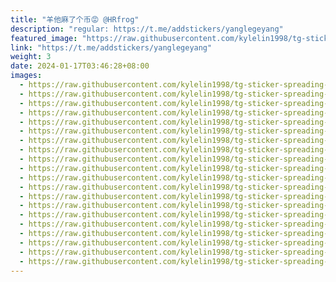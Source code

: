 ```yaml
---
title: "羊他麻了个币😡 @HRfrog"
description: "regular: https://t.me/addstickers/yanglegeyang"
featured_image: "https://raw.githubusercontent.com/kylelin1998/tg-sticker-spreading-worldwide-images/main/img/7bdcaf4b-054f-4583-b9d0-c233e447105b.jpg"
link: "https://t.me/addstickers/yanglegeyang"
weight: 3
date: 2024-01-17T03:46:28+08:00
images:
  - https://raw.githubusercontent.com/kylelin1998/tg-sticker-spreading-worldwide-images/main/img/7bdcaf4b-054f-4583-b9d0-c233e447105b.jpg
  - https://raw.githubusercontent.com/kylelin1998/tg-sticker-spreading-worldwide-images/main/img/18e6d333-dec1-4da1-a272-48dd17369b0d.jpg
  - https://raw.githubusercontent.com/kylelin1998/tg-sticker-spreading-worldwide-images/main/img/5116052e-3402-4f5b-b963-b34668c37656.jpg
  - https://raw.githubusercontent.com/kylelin1998/tg-sticker-spreading-worldwide-images/main/img/dd94194e-fc04-4336-b648-992cf96944e2.jpg
  - https://raw.githubusercontent.com/kylelin1998/tg-sticker-spreading-worldwide-images/main/img/5ca927a6-4c9b-4802-bcb0-5f7ffefcf06d.jpg
  - https://raw.githubusercontent.com/kylelin1998/tg-sticker-spreading-worldwide-images/main/img/017b1b46-ad33-4fc1-8912-20b1bf33c912.jpg
  - https://raw.githubusercontent.com/kylelin1998/tg-sticker-spreading-worldwide-images/main/img/a5bb6c72-51b1-4f64-ad3c-540249da14c2.jpg
  - https://raw.githubusercontent.com/kylelin1998/tg-sticker-spreading-worldwide-images/main/img/5c389648-c1e1-474c-82e9-acc73204703d.jpg
  - https://raw.githubusercontent.com/kylelin1998/tg-sticker-spreading-worldwide-images/main/img/8b1ecf3f-0aa4-4c56-9494-23ec68516f34.jpg
  - https://raw.githubusercontent.com/kylelin1998/tg-sticker-spreading-worldwide-images/main/img/c349fdcf-903f-469f-ba00-185b28f1b6a7.jpg
  - https://raw.githubusercontent.com/kylelin1998/tg-sticker-spreading-worldwide-images/main/img/8edab776-2c9e-48f6-9f7b-8ab5b9a0c380.jpg
  - https://raw.githubusercontent.com/kylelin1998/tg-sticker-spreading-worldwide-images/main/img/ba8a3028-e28b-49cf-b7b0-20cbb292b91f.jpg
  - https://raw.githubusercontent.com/kylelin1998/tg-sticker-spreading-worldwide-images/main/img/8fba3214-daa6-4f40-a304-ee8baceb5b62.jpg
  - https://raw.githubusercontent.com/kylelin1998/tg-sticker-spreading-worldwide-images/main/img/9862a269-3b29-439c-a9fb-08b17b3e00de.jpg
  - https://raw.githubusercontent.com/kylelin1998/tg-sticker-spreading-worldwide-images/main/img/6efec0ee-efba-4356-8610-4781186b73ca.jpg
  - https://raw.githubusercontent.com/kylelin1998/tg-sticker-spreading-worldwide-images/main/img/e1b29896-8520-4880-bf43-0bea424dca5d.jpg
  - https://raw.githubusercontent.com/kylelin1998/tg-sticker-spreading-worldwide-images/main/img/fffa998c-a69e-4a5b-a7f5-d14b4b25245d.jpg
  - https://raw.githubusercontent.com/kylelin1998/tg-sticker-spreading-worldwide-images/main/img/d1e710f2-ba91-40d7-abce-0051c1f2d839.jpg
  - https://raw.githubusercontent.com/kylelin1998/tg-sticker-spreading-worldwide-images/main/img/73e0064e-94cb-443b-8612-af34493d95b9.jpg
  - https://raw.githubusercontent.com/kylelin1998/tg-sticker-spreading-worldwide-images/main/img/a1dc15e3-64bb-4096-ae10-91fadd410798.jpg
---
```

